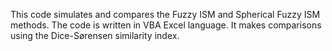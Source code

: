 This code simulates and compares the Fuzzy ISM and Spherical Fuzzy ISM methods.
The code is written in VBA Excel language.
It makes comparisons using the Dice-Sørensen similarity index.
